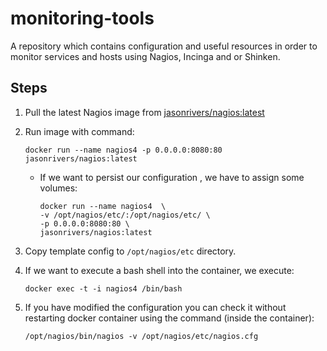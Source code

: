 # monitoring-tools
A repository which contains configuration and useful resources in order to monitor services and hosts using Nagios, Incinga and or Shinken.

## Steps

1. Pull the latest Nagios image from [jasonrivers/nagios:latest](https://hub.docker.com/r/jasonrivers/nagios/)
1. Run image with command:

    ```
    docker run --name nagios4 -p 0.0.0.0:8080:80 jasonrivers/nagios:latest
    ```
    * If we want to persist our configuration , we have to assign some volumes:

        ```
        docker run --name nagios4  \
        -v /opt/nagios/etc/:/opt/nagios/etc/ \
        -p 0.0.0.0:8080:80 \
        jasonrivers/nagios:latest
        ```
1. Copy template config to ```/opt/nagios/etc``` directory.
1. If we want to execute a bash shell into the container, we execute:

    ```
    docker exec -t -i nagios4 /bin/bash
    ```
1. If you have modified the configuration you can check it without restarting docker container using the command (inside the container):

    ```
    /opt/nagios/bin/nagios -v /opt/nagios/etc/nagios.cfg
    ```
